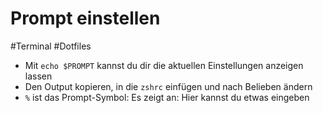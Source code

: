 # Prompt einstellen

#Terminal #Dotfiles

- Mit `echo $PROMPT` kannst du dir die aktuellen Einstellungen anzeigen lassen
- Den Output kopieren, in die `zshrc` einfügen und nach Belieben ändern
- `%` ist das Prompt-Symbol: Es zeigt an: Hier kannst du etwas eingeben
